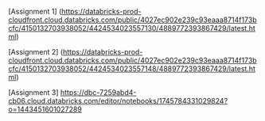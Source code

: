 [Assignment 1] (https://databricks-prod-cloudfront.cloud.databricks.com/public/4027ec902e239c93eaaa8714f173bcfc/4150132703938052/4424534023557130/4889772393867429/latest.html)

[Assignment 2] (https://databricks-prod-cloudfront.cloud.databricks.com/public/4027ec902e239c93eaaa8714f173bcfc/4150132703938052/4424534023557148/4889772393867429/latest.html)

[Assignment 3] https://dbc-7259abd4-cb06.cloud.databricks.com/editor/notebooks/1745784331029824?o=1443451601027289



